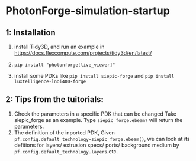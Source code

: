 # PhotonForge-simulation-startup

## 1: Installation
1) install Tidy3D, and run an example in  https://docs.flexcompute.com/projects/tidy3d/en/latest/
2) 
   ```
   pip install "photonforge[live_viewer]"
   ```
5) install some PDKs like
   ```pip install siepic-forge``` and ```pip install luxtelligence-lnoi400-forge```

## 2: Tips from the tuitorials:
1) Check the parameters in a specific PDK that can be changed Take siepic_forge as an example. Type ```siepic_forge.ebeam?``` will return the parameters.
2) The definition of the inported PDK, Given ```pf.config.default_technology=siepic_forge.ebeam()```, we can look at its defitions for layers/ extrusion specs/ ports/ background medium by ```pf.config.default_technology.layers```.etc.
